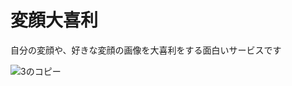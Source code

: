 # 変顔大喜利
 自分の変顔や、好きな変顔の画像を大喜利をする面白いサービスです
 
 ![3のコピー](https://user-images.githubusercontent.com/76856353/111902384-98dd0280-8a80-11eb-8eb7-8eabae27acc0.png)



